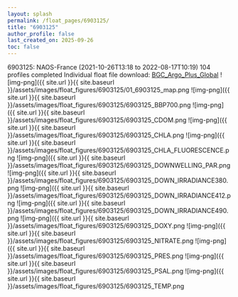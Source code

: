 ```yaml
---
layout: splash
permalink: /float_pages/6903125/
title: "6903125"
author_profile: false
last_created_on: 2025-09-26
toc: false
---
```

 
6903125: NAOS-France (2021-10-26T13:18 to 2022-08-17T10:19)
104 profiles completed
Individual float file download: [BGC_Argo_Plus_Global](https://ftp.soest.hawaii.edu/bgc_argo_plus/Individual_Floats/outliers_removed/6903125_Sprof_processed.nc)
![img-png]({{ site.url }}{{ site.baseurl }}/assets/images/float_figures/6903125/01_6903125_map.png
![img-png]({{ site.url }}{{ site.baseurl }}/assets/images/float_figures/6903125/6903125_BBP700.png
![img-png]({{ site.url }}{{ site.baseurl }}/assets/images/float_figures/6903125/6903125_CDOM.png
![img-png]({{ site.url }}{{ site.baseurl }}/assets/images/float_figures/6903125/6903125_CHLA.png
![img-png]({{ site.url }}{{ site.baseurl }}/assets/images/float_figures/6903125/6903125_CHLA_FLUORESCENCE.png
![img-png]({{ site.url }}{{ site.baseurl }}/assets/images/float_figures/6903125/6903125_DOWNWELLING_PAR.png
![img-png]({{ site.url }}{{ site.baseurl }}/assets/images/float_figures/6903125/6903125_DOWN_IRRADIANCE380.png
![img-png]({{ site.url }}{{ site.baseurl }}/assets/images/float_figures/6903125/6903125_DOWN_IRRADIANCE412.png
![img-png]({{ site.url }}{{ site.baseurl }}/assets/images/float_figures/6903125/6903125_DOWN_IRRADIANCE490.png
![img-png]({{ site.url }}{{ site.baseurl }}/assets/images/float_figures/6903125/6903125_DOXY.png
![img-png]({{ site.url }}{{ site.baseurl }}/assets/images/float_figures/6903125/6903125_NITRATE.png
![img-png]({{ site.url }}{{ site.baseurl }}/assets/images/float_figures/6903125/6903125_PRES.png
![img-png]({{ site.url }}{{ site.baseurl }}/assets/images/float_figures/6903125/6903125_PSAL.png
![img-png]({{ site.url }}{{ site.baseurl }}/assets/images/float_figures/6903125/6903125_TEMP.png
